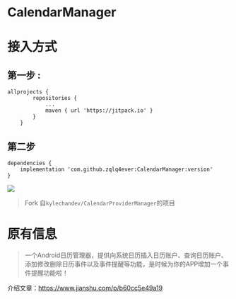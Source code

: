 # CalendarManager

# 接入方式

##  第一步 :

```apl
allprojects {
		repositories {
			...
			maven { url 'https://jitpack.io' }
		}
	}
```

##	第二步

```apl
dependencies {
	implementation 'com.github.zqlq4ever:CalendarManager:version'
}
```



[![](https://jitpack.io/v/zqlq4ever/CalendarManager.svg)](https://jitpack.io/#zqlq4ever/CalendarManager)

> Fork 自`kylechandev/CalendarProviderManager`的项目

# 原有信息

> 一个Android日历管理器，提供向系统日历插入日历账户、查询日历账户、添加修改删除日历事件以及事件提醒等功能，是时候为你的APP增加一个事件提醒功能啦！

介绍文章：https://www.jianshu.com/p/b60cc5e49a19

